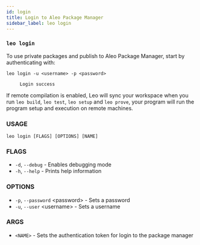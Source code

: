 ```yaml
---
id: login
title: Login to Aleo Package Manager
sidebar_label: leo login
---
```

### `leo login`
To use private packages and publish to Aleo Package Manager, start by authenticating with:
```leo_console
leo login -u <username> -p <password>
```
```leo_console title="console output:"
     Login success
```

If remote compilation is enabled, Leo will sync your workspace when
you run `leo build`, `leo test`, `leo setup` and `leo prove`, your program will run the program setup
and execution on remote machines.

### USAGE
```leo_console
leo login [FLAGS] [OPTIONS] [NAME]
```

### FLAGS
* `-d`, `--debug` - Enables debugging mode
* `-h`, `--help` - Prints help information

### OPTIONS
* `-p`, `--password` <password\> - Sets a password
* `-u`, `--user` <username\> - Sets a username

### ARGS
* `<NAME>` - Sets the authentication token for login to the package manager

<!-- This feature helps to speed up the testing cycle and helps the developer to iterate significantly faster. -->
